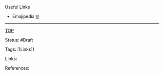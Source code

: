 Useful Links

- Emojipedia [🌐](https://emojipedia.org/)





---

[TOP](/README.md)

Status: #Draft

Tags:
[[Links]]

Links:

References:
